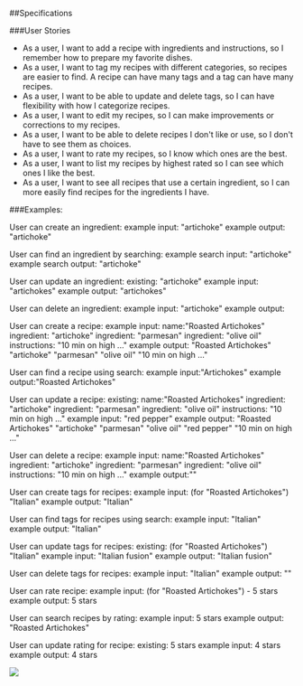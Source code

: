 ##Specifications

###User Stories
* As a user, I want to add a recipe with ingredients and instructions, so I remember how to prepare my favorite dishes.
* As a user, I want to tag my recipes with different categories, so recipes are easier to find. A recipe can have many tags and a tag can have many recipes.
* As a user, I want to be able to update and delete tags, so I can have flexibility with how I categorize recipes.
* As a user, I want to edit my recipes, so I can make improvements or corrections to my recipes.
* As a user, I want to be able to delete recipes I don't like or use, so I don't have to see them as choices.
* As a user, I want to rate my recipes, so I know which ones are the best.
* As a user, I want to list my recipes by highest rated so I can see which ones I like the best.
* As a user, I want to see all recipes that use a certain ingredient, so I can more easily find recipes for the ingredients I have.

###Examples:

User can create an ingredient:
  example input: "artichoke"
  example output: "artichoke"

User can find an ingredient by searching:
  example search input: "artichoke"
  example search output: "artichoke"

User can update an ingredient:
  existing: "artichoke"
  example input: "artichokes"
  example output: "artichokes"

User can delete an ingredient:
  example input: "artichoke"
  example output:

User can create a recipe:
  example input:
    name:"Roasted Artichokes"
    ingredient: "artichoke"
    ingredient: "parmesan"
    ingredient: "olive oil"
    instructions: "10 min on high ..."
  example output:
    "Roasted Artichokes"
    "artichoke"
    "parmesan"
    "olive oil"
    "10 min on high ..."

User can find a recipe using search:
  example input:"Artichokes"
  example output:"Roasted Artichokes"

User can update a recipe:
  existing:
    name:"Roasted Artichokes"
    ingredient: "artichoke"
    ingredient: "parmesan"
    ingredient: "olive oil"
    instructions: "10 min on high ..."
  example input: "red pepper"
  example output:
    "Roasted Artichokes"
    "artichoke"
    "parmesan"
    "olive oil"
    "red pepper"
    "10 min on high ..."

User can delete a recipe:
  example input:
    name:"Roasted Artichokes"
    ingredient: "artichoke"
    ingredient: "parmesan"
    ingredient: "olive oil"
    instructions: "10 min on high ..."
  example output:""

User can create tags for recipes:
  example input: (for "Roasted Artichokes") "Italian"
  example output: "Italian"

User can find tags for recipes using search:
  example input: "Italian"
  example output: "Italian"

User can update tags for recipes:
  existing: (for "Roasted Artichokes") "Italian"
  example input: "Italian fusion"
  example output: "Italian fusion"

User can delete tags for recipes:
  example input: "Italian"
  example output: ""

User can rate recipe:
  example input: (for "Roasted Artichokes") - 5 stars
  example output: 5 stars

User can search recipes by rating:
  example input: 5 stars
  example output: "Roasted Artichokes"

User can update rating for recipe:
  existing: 5 stars
  example input: 4 stars
  example output: 4 stars





![](https://imgur.com/ugcnc2M.png)
